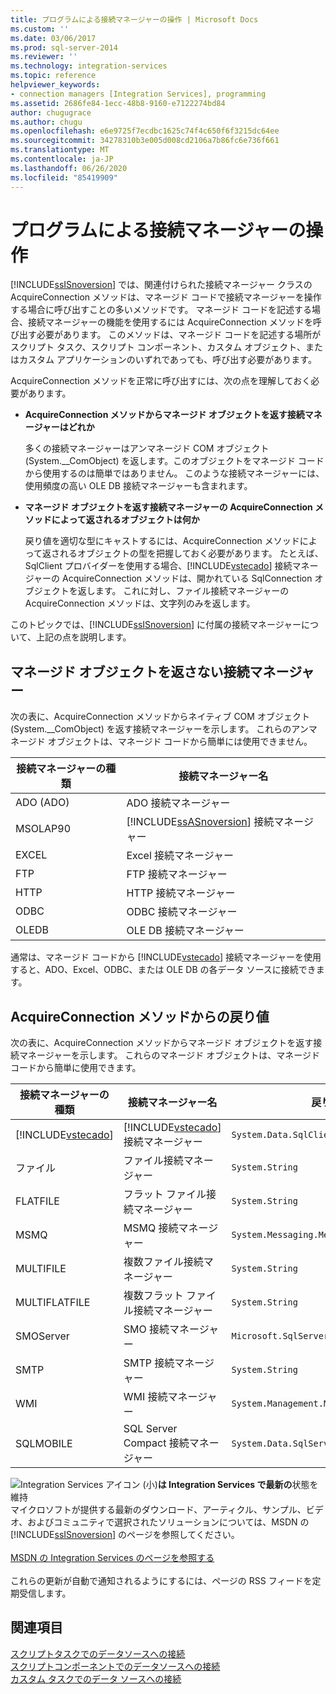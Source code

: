 ```yaml
---
title: プログラムによる接続マネージャーの操作 | Microsoft Docs
ms.custom: ''
ms.date: 03/06/2017
ms.prod: sql-server-2014
ms.reviewer: ''
ms.technology: integration-services
ms.topic: reference
helpviewer_keywords:
- connection managers [Integration Services], programming
ms.assetid: 2686fe84-1ecc-48b8-9160-e7122274bd84
author: chugugrace
ms.author: chugu
ms.openlocfilehash: e6e9725f7ecdbc1625c74f4c650f6f3215dc64ee
ms.sourcegitcommit: 34278310b3e005d008cd2106a7b86fc6e736f661
ms.translationtype: MT
ms.contentlocale: ja-JP
ms.lasthandoff: 06/26/2020
ms.locfileid: "85419909"
---
```

# <a name="working-with-connection-managers-programmatically"></a>プログラムによる接続マネージャーの操作
  [!INCLUDE[ssISnoversion](../includes/ssisnoversion-md.md)] では、関連付けられた接続マネージャー クラスの AcquireConnection メソッドは、マネージド コードで接続マネージャーを操作する場合に呼び出すことの多いメソッドです。 マネージド コードを記述する場合、接続マネージャーの機能を使用するには AcquireConnection メソッドを呼び出す必要があります。 このメソッドは、マネージド コードを記述する場所がスクリプト タスク、スクリプト コンポーネント、カスタム オブジェクト、またはカスタム アプリケーションのいずれであっても、呼び出す必要があります。  
  
 AcquireConnection メソッドを正常に呼び出すには、次の点を理解しておく必要があります。  
  
-   **AcquireConnection メソッドからマネージド オブジェクトを返す接続マネージャーはどれか**  
  
     多くの接続マネージャーはアンマネージド COM オブジェクト (System.__ComObject) を返します。このオブジェクトをマネージド コードから使用するのは簡単ではありません。 このような接続マネージャーには、使用頻度の高い OLE DB 接続マネージャーも含まれます。  
  
-   **マネージド オブジェクトを返す接続マネージャーの AcquireConnection メソッドによって返されるオブジェクトは何か**  
  
     戻り値を適切な型にキャストするには、AcquireConnection メソッドによって返されるオブジェクトの型を把握しておく必要があります。 たとえば、SqlClient プロバイダーを使用する場合、[!INCLUDE[vstecado](../includes/vstecado-md.md)] 接続マネージャーの AcquireConnection メソッドは、開かれている SqlConnection オブジェクトを返します。 これに対し、ファイル接続マネージャーの AcquireConnection メソッドは、文字列のみを返します。  
  
 このトピックでは、[!INCLUDE[ssISnoversion](../includes/ssisnoversion-md.md)] に付属の接続マネージャーについて、上記の点を説明します。  
  
## <a name="connection-managers-that-do-not-return-a-managed-object"></a>マネージド オブジェクトを返さない接続マネージャー  
 次の表に、AcquireConnection メソッドからネイティブ COM オブジェクト (System.__ComObject) を返す接続マネージャーを示します。 これらのアンマネージド オブジェクトは、マネージド コードから簡単には使用できません。  
  
|接続マネージャーの種類|接続マネージャー名|  
|-----------------------------|-----------------------------|  
|ADO (ADO)|ADO 接続マネージャー|  
|MSOLAP90|[!INCLUDE[ssASnoversion](../includes/ssasnoversion-md.md)] 接続マネージャー|  
|EXCEL|Excel 接続マネージャー|  
|FTP|FTP 接続マネージャー|  
|HTTP|HTTP 接続マネージャー|  
|ODBC|ODBC 接続マネージャー|  
|OLEDB|OLE DB 接続マネージャー|  
  
 通常は、マネージド コードから [!INCLUDE[vstecado](../includes/vstecado-md.md)] 接続マネージャーを使用すると、ADO、Excel、ODBC、または OLE DB の各データ ソースに接続できます。  
  
## <a name="return-values-from-the-acquireconnection-method"></a>AcquireConnection メソッドからの戻り値  
 次の表に、AcquireConnection メソッドからマネージド オブジェクトを返す接続マネージャーを示します。 これらのマネージド オブジェクトは、マネージド コードから簡単に使用できます。  
  
|接続マネージャーの種類|接続マネージャー名|戻り値の型|追加情報|  
|-----------------------------|-----------------------------|--------------------------|----------------------------|  
|[!INCLUDE[vstecado](../includes/vstecado-md.md)]|[!INCLUDE[vstecado](../includes/vstecado-md.md)] 接続マネージャー|`System.Data.SqlClient.SqlConnection`||  
|ファイル|ファイル接続マネージャー|`System.String`|ファイルへのパス。|  
|FLATFILE|フラット ファイル接続マネージャー|`System.String`|ファイルへのパス。|  
|MSMQ|MSMQ 接続マネージャー|`System.Messaging.MessageQueue`||  
|MULTIFILE|複数ファイル接続マネージャー|`System.String`|いずれかのファイルへのパス。|  
|MULTIFLATFILE|複数フラット ファイル接続マネージャー|`System.String`|いずれかのファイルへのパス。|  
|SMOServer|SMO 接続マネージャー|`Microsoft.SqlServer.Management.Smo.Server`||  
|SMTP|SMTP 接続マネージャー|`System.String`|例: `SmtpServer=<server name>;UseWindowsAuthentication=True;EnableSsl=False;`|  
|WMI|WMI 接続マネージャー|`System.Management.ManagementScope`||  
|SQLMOBILE|SQL Server Compact 接続マネージャー|`System.Data.SqlServerCe.SqlCeConnection`||  
  
![Integration Services アイコン (小)](media/dts-16.gif "Integration Services のアイコン (小)")**は Integration Services で最新の**状態を維持  <br /> マイクロソフトが提供する最新のダウンロード、アーティクル、サンプル、ビデオ、およびコミュニティで選択されたソリューションについては、MSDN の [!INCLUDE[ssISnoversion](../includes/ssisnoversion-md.md)] のページを参照してください。<br /><br /> [MSDN の Integration Services のページを参照する](https://go.microsoft.com/fwlink/?LinkId=136655)<br /><br /> これらの更新が自動で通知されるようにするには、ページの RSS フィードを定期受信します。  
  
## <a name="see-also"></a>関連項目  
 [スクリプトタスクでのデータソースへの接続](extending-packages-scripting/task/connecting-to-data-sources-in-the-script-task.md)   
 [スクリプトコンポーネントでのデータソースへの接続](extending-packages-scripting/data-flow-script-component/connecting-to-data-sources-in-the-script-component.md)   
 [カスタム タスクでのデータ ソースへの接続](extending-packages-custom-objects/task/connecting-to-data-sources-in-a-custom-task.md)  
  
  
